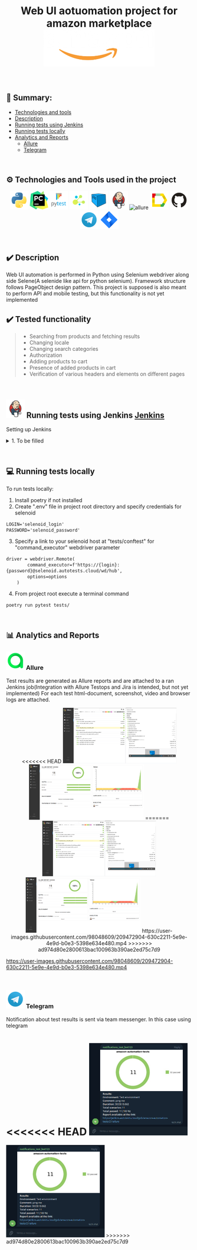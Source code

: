 <h1 align="center">Web UI aotuomation project for amazon marketplace <a href="https://www.amazon.com" target="_blank"><img src="https://github.com/Fatalwgx/README/blob/master/icons/amazon_icon.png" width="300" height="100" alt="Logo"/></a></h1>

&#8287;&#8287;&#8287;&#8287;&#8287;
## :open_book: Summary:
- [Technologies and tools](#gear-Technologies-and-Tools-used-in-the-project)
- [Description](#heavy_check_mark-Description)
- [Running tests using Jenkins](#-Running-tests-using-Jenkins)
- [Running tests locally](#computer-Running-tests-locally)
- [Analytics and Reports](#bar_chart-Analytics-and-Reports)
  - [Allure](#-allure)
  - [Telegram](#-telegram)

&#8287;&#8287;&#8287;&#8287;&#8287;
## :gear: Technologies and Tools used in the project
  <p align="center">
    <img src="https://github.com/Fatalwgx/README/blob/master/icons/python.svg" title="Python" width="50" height="50"  alt="python"/>
    <img src="https://github.com/Fatalwgx/README/blob/master/icons/pycharm.svg" title="Pycharm" width="50" height="50"  alt="pycharm"/>
    <img src="https://github.com/Fatalwgx/README/blob/master/icons/pytest.svg" title="Pytest" width="50" height="50"  alt="pytest"/>
    <img src="https://github.com/Fatalwgx/README/blob/master/icons/selene.png" title="Selene" width="50" height="50"  alt="selene"/>
    <img src="https://github.com/Fatalwgx/README/blob/master/icons/selenoid.svg" title="selenoid" width="50" height="50"  alt="selenoid"/>
    <img src="https://github.com/Fatalwgx/README/blob/master/icons/jenkins.svg" title="Jenkins" width="50" height="50"  alt="jenkins"/>
    <img src="https://github.com/Fatalwgx/README/blob/master/blob/master/icons/allure.svg" title="Allure" width="50" height="50"  alt="allure"/>
    <img src="https://github.com/Fatalwgx/README/blob/master/icons/testops.svg" title="Testops" width="50" height="50"  alt="testops"/>
    <img src="https://github.com/Fatalwgx/README/blob/master/icons/github.svg" title="Github" width="50" height="50"  alt="github"/>
    <img src="https://github.com/Fatalwgx/README/blob/master/icons/telegram.svg" title="Telegram" width="50" height="50"  alt="telegram"/>
    <img src="https://github.com/Fatalwgx/README/blob/master/icons/jira.svg" title="Jira" width="50" height="50"  alt="jira"/>
 </p>


&#8287;&#8287;&#8287;&#8287;&#8287;
## :heavy_check_mark: Description
Web UI automation is performed in Python using Selenium webdriver along side Selene(A selenide like api for python selenium). Framework structure follows PageObject design pattern.
This project is supposed is also meant to perform API and mobile testing, but this functionality is not yet implemented
  
## :heavy_check_mark: Tested functionality
> - Searching from products and fetching results
> - Changing locale
> - Changing search categories
> - Authorization
> - Adding products to cart
> - Presence of added products in cart
> - Verification of various headers and elements on different pages


&#8287;&#8287;&#8287;&#8287;&#8287;
## <img src="https://github.com/Fatalwgx/README/blob/master/icons/jenkins.svg" width="50" height="50"  alt="jenkins"/> Running tests using Jenkins [Jenkins]()
  
  Setting up Jenkins

  <details><summary>1. To be filled</summary>
  <p align="center">
    <img src="https://github.com/Fatalwgx/README/blob/master/jenkins.png" alt="jenkins"/>
  </p>
  </details>
  
  
&#8287;&#8287;&#8287;&#8287;&#8287;
## :computer: Running tests locally

To run tests locally:
1. Install poetry if not installed
2. Create ".env" file in project root directory and specify credentials for selenoid
```
LOGIN='selenoid_login'
PASSWORD='selenoid_password'
```
3. Specify a link to your selenoid host at "tests/conftest" for "command_executor" webdriver parameter
```
driver = webdriver.Remote(
        command_executor=f'https://{login}:{password}@selenoid.autotests.cloud/wd/hub',
        options=options
    )
```
4. From project root execute a terminal command
```
poetry run pytest tests/
```

&#8287;&#8287;&#8287;&#8287;&#8287;
## :bar_chart: Analytics and Reports
  
### <img src="https://github.com/Fatalwgx/README/blob/master/icons/allure.svg" width="50" height="50"  alt="allure"/> Allure

Test results are generated as Allure reports and are attached to a ran Jenkins job(Integration with Allure Testops and Jira is intended, but not yet implemented)
For each test html-document, screenshot, video and browser logs are attached.
  <p align="center">
<<<<<<< HEAD
    <img src="https://github.com/Fatalwgx/README/blob/master/report1.png" height="150" alt="allure"/>
    <img src="https://github.com/Fatalwgx/README/blob/master/report2.png" height="150" alt="allure"/>
=======
    <img src="/README/report1.png" height="150" alt="allure"/>
    <img src="/README/report2.png" height="150" alt="allure"/>
    https://user-images.githubusercontent.com/98048609/209472904-630c2211-5e9e-4e9d-b0e3-5398e634e480.mp4
>>>>>>> ad974d80e2800613bac100963b390ae2ed75c7d9
  </p>
  
  
https://user-images.githubusercontent.com/98048609/209472904-630c2211-5e9e-4e9d-b0e3-5398e634e480.mp4
  
  
&#8287;&#8287;&#8287;&#8287;&#8287;
### <img src="https://github.com/Fatalwgx/README/blob/master/icons/telegram.svg" width="50" height="50"  alt="telegram"/> Telegram

Notification about test results is sent via team messenger. In this case using telegram

<<<<<<< HEAD
<img src="https://github.com/Fatalwgx/README/blob/master/notification.png" height="250" alt="notify"/>
=======
<img src="/README/notification.png" height="250" alt="notify"/>
>>>>>>> ad974d80e2800613bac100963b390ae2ed75c7d9
  
